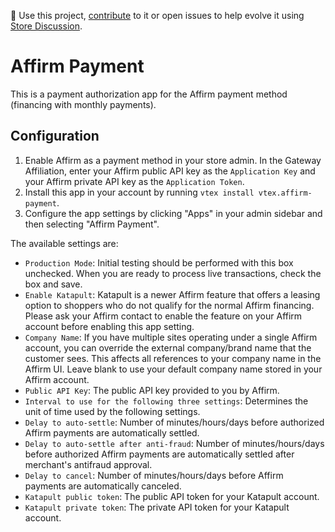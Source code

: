 📢 Use this project, [contribute](https://github.com/vtex-apps/affirm-components) to it or open issues to help evolve it using [Store Discussion](https://github.com/vtex-apps/store-discussion).

# Affirm Payment

This is a payment authorization app for the Affirm payment method (financing with monthly payments).

## Configuration

1. Enable Affirm as a payment method in your store admin. In the Gateway Affiliation, enter your Affirm public API key as the `Application Key` and your Affirm private API key as the `Application Token`.
2. Install this app in your account by running `vtex install vtex.affirm-payment`.
3. Configure the app settings by clicking "Apps" in your admin sidebar and then selecting "Affirm Payment".

The available settings are:

- `Production Mode`: Initial testing should be performed with this box unchecked. When you are ready to process live transactions, check the box and save.
- `Enable Katapult`: Katapult is a newer Affirm feature that offers a leasing option to shoppers who do not qualify for the normal Affirm financing. Please ask your Affirm contact to enable the feature on your Affirm account before enabling this app setting.
- `Company Name`: If you have multiple sites operating under a single Affirm account, you can override the external company/brand name that the customer sees. This affects all references to your company name in the Affirm UI. Leave blank to use your default company name stored in your Affirm account.
- `Public API Key`: The public API key provided to you by Affirm.
- `Interval to use for the following three settings`: Determines the unit of time used by the following settings.
- `Delay to auto-settle`: Number of minutes/hours/days before authorized Affirm payments are automatically settled.
- `Delay to auto-settle after anti-fraud`: Number of minutes/hours/days before authorized Affirm payments are automatically settled after merchant's antifraud approval.
- `Delay to cancel`: Number of minutes/hours/days before Affirm payments are automatically canceled.
- `Katapult public token`: The public API token for your Katapult account.
- `Katapult private token`: The private API token for your Katapult account.
